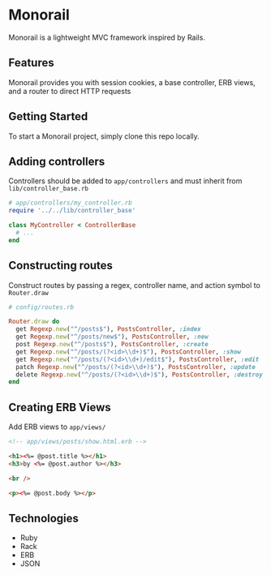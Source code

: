 # Monorail
Monorail is a lightweight MVC framework inspired by Rails.

## Features
Monorail provides you with session cookies, a base controller, ERB views, and a router to direct HTTP requests

## Getting Started
To start a Monorail project, simply clone this repo locally.

## Adding controllers
Controllers should be added to ``app/controllers`` and must inherit from ``lib/controller_base.rb``

```ruby
# app/controllers/my_controller.rb
require '../../lib/controller_base'

class MyController < ControllerBase
  # ...
end
```

## Constructing routes

Construct routes by passing a regex, controller name, and action symbol to ``Router.draw``
```ruby
# config/routes.rb

Router.draw do
  get Regexp.new("^/posts$"), PostsController, :index
  get Regexp.new("^/posts/new$"), PostsController, :new
  post Regexp.new("^/posts$"), PostsController, :create
  get Regexp.new("^/posts/(?<id>\\d+)$"), PostsController, :show
  get Regexp.new("^/posts/(?<id>\\d+)/edit$"), PostsController, :edit
  patch Regexp.new("^/posts/(?<id>\\d+)$"), PostsController, :update
  delete Regexp.new("^/posts/(?<id>\\d+)$"), PostsController, :destroy
end
```

## Creating ERB Views

Add ERB views to ``app/views/``

```html
<!-- app/views/posts/show.html.erb -->

<h1><%= @post.title %></h1>
<h3>by <%= @post.author %></h3>

<br />

<p><%= @post.body %></p>
```

## Technologies
* Ruby
* Rack
* ERB
* JSON
